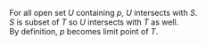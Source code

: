 For all open set $U$ containing $p$, $U$ intersects with $S$.  
$S$ is subset of $T$ so $U$ intersects with $T$ as well.  
By definition, $p$ becomes limit point of $T$.